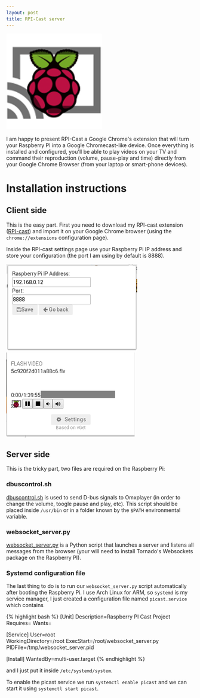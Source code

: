 ```yaml
---
layout: post
title: RPI-Cast server
---
```


![RPI-Cast icon](../lectures/rpi-icon.png)

I am happy to present RPI-Cast a Google Chrome's extension that will turn your Raspberry PI into a Google Chromecast-like device. Once everything is installed and configured, you'll be able to play videos on your TV and command their reproduction (volume, pause-play and time) directly from your Google Chrome Browser (from your laptop or smart-phone devices).

# Installation instructions

## Client side

This is the easy part. First you need to download my RPI-cast extension ([RPI-cast](../lectures/RPI-cast.zip)) and import it on your Google Chrome browser (using the `chrome://extensions` configuration page). 

Inside the RPI-cast settings page use your Raspberry Pi IP address and store your configuration (the port I am using by default is 8888).

![RPI-Cast settings page](../lectures/picast01.png)
![RPI-Cast video controls](../lectures/picast03.png)


## Server side

This is the tricky part, two files are required on the Raspberry Pi:

### dbuscontrol.sh

[dbuscontrol.sh](../lectures/dbuscontrol.sh) is used to send D-bus signals to Omxplayer (in order to change the volume, toogle pause and play, etc). This script should be placed inside `/usr/bin` or in a folder known by the `$PATH` environmental variable.

### websocket_server.py

[websocket_server.py](../lectures/websocket_server.py) is a Python script that launches a server and listens all messages from the browser (your will need to install Tornado's Websockets package on the Raspberry PI).

### Systemd configuration file

The last thing to do is to run our `websocket_server.py` script automatically after booting the Raspberry Pi. I use Arch Linux for ARM, so `systemd` is my service manager, I just created a configuration file named `picast.service` which contains

{% highlight bash %}
[Unit]
Description=Raspberry PI Cast Project
Requires=
Wants=

[Service]
User=root  
WorkingDirectory=/root
ExecStart=/root/websocket_server.py
PIDFile=/tmp/websocket_server.pid

[Install]
WantedBy=multi-user.target 
{% endhighlight %}

and I just put it inside `/etc/systemd/system`.

To enable the picast service we run `systemctl enable picast` and we can start it using `systemctl start picast`.


 

